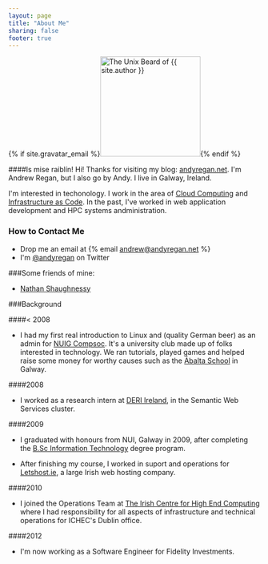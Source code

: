 ```yaml
---
layout: page
title: "About Me"
sharing: false
footer: true
---
```


{% if site.gravatar_email %}<img class="center" src="{% gravatar_image 200 %}" height="200" title="The Unix Beard of {{ site.author }}" alt="The Unix Beard of {{ site.author }}" />{% endif %}

####Is mise raibl&iacute;n!
Hi! Thanks for visiting my blog: <a href="http://andyregan.net" itemprop="url">andyregan.net</a>. I'm <span itemprop="name"><span itemprop="givenName">Andrew</span> <span itemprop="familyName">Regan</span></span>, but I also go by <span itemprop="additionalName">Andy</span>.
I live in <span itemprop="address" itemscope itemtype="http://schema.org/PostalAddress"><span itemprop="addressRegion">Galway</span>, <span itemprop="addressCountry">Ireland</span></span>.


I'm interested in techonology. I work in the area of [Cloud Computing][2] and [Infrastructure as Code][3]. In the past, I've worked in web application development and HPC systems andministration. 

### How to Contact Me

 - Drop me an email at {% email andrew@andyregan.net %}
 - I'm [@andyregan][4] on Twitter

###Some friends of mine:
* <a href="http://www.synacron.com/" itemprop="knows">Nathan Shaughnessy</a>

###Background

####< 2008
 - I had my first real introduction to Linux and (quality German beer) as an admin for <span itemprop="alumniOf">[NUIG Compsoc][5]</span>. It's a university club made up of folks interested in technology. We ran tutorials, played games and helped raise some money for worthy causes such as the [&Aacute;balta School][6] in Galway. 

####2008
 - I worked as a research intern at <span itemprop="alumniOf">[DERI Ireland][7]</span>, in the Semantic Web Services cluster.

####2009
 - I graduated with honours from <span itemprop="alumniOf">NUI, Galway</span> in 2009, after completing the [B.Sc Information Technology][8] degree program.

 - After finishing my course, I worked in suport and operations for <span itemprop="alumniOf">[Letshost.ie][9]</span>, a large Irish web hosting company. 

####2010
 - I joined the Operations Team at <span itemprop="alumniOf">[The Irish Centre for High End Computing][10]</span> where I had responsibility for all aspects of infrastructure and technical operations for ICHEC's Dublin office.

####2012
 - I'm now working as a <span itemprop="jobTitle">Software Engineer</span> for <span itemprop="affiliation">Fidelity Investments</span>.

 [1]: http://en.wikipedia.org/wiki/Irish_language
 [2]: http://en.wikipedia.org/wiki/Cloud_computing
 [3]: http://www.somic.org/2012/09/28/concise-introduction-to-infrastructure-as-code/
 [4]: http://www.twitter.com/andyregan
 [5]: http://compsoc.ie/
 [6]: http://www.abaltaabaschool.galway.edu.ie/
 [7]: http://www.deri.ie/about/team/member/andrew_regan/
 [8]: http://www.it.nuigalway.ie/programmes_bsc_it.html
 [9]: http://www.letshost.ie
 [10]: http://www.ichec.ie/
